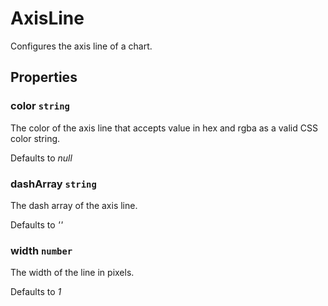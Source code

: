 # AxisLine

Configures the axis line of a chart.

## Properties

### color `string`

The color of the axis line that accepts value in hex and rgba as a valid CSS color string.

Defaults to *null*

### dashArray `string`

The dash array of the axis line.

Defaults to *''*

### width `number`

The width of the line in pixels.

Defaults to *1*
